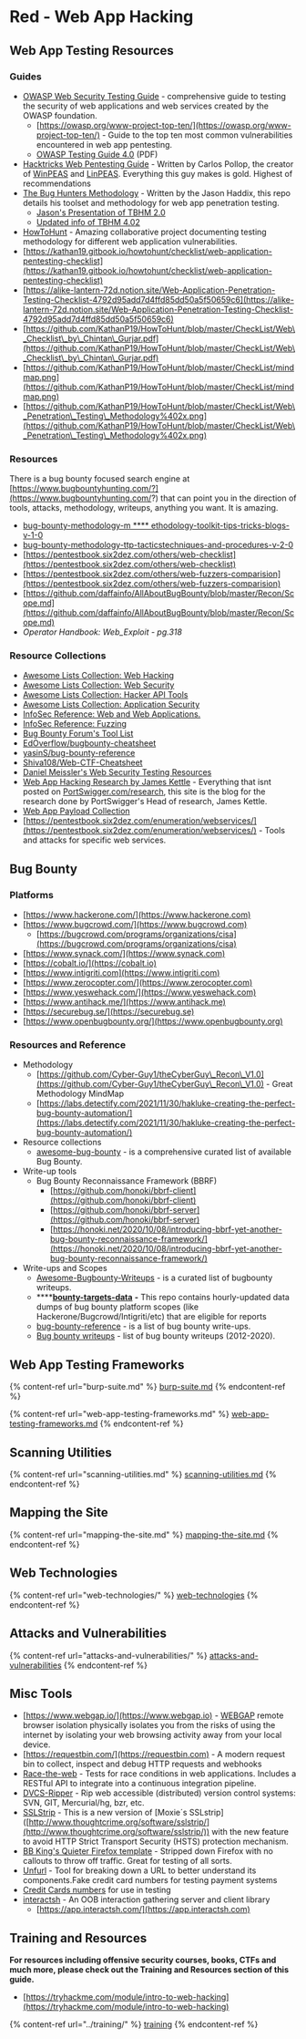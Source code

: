 # Red - Web App Hacking

## **Web App Testing Resources**

### **Guides**

* [OWASP Web Security Testing Guide](https://owasp.org/www-project-web-security-testing-guide/) -  comprehensive guide to testing the security of web applications and web services created by the OWASP foundation.
  * [https://owasp.org/www-project-top-ten/](https://owasp.org/www-project-top-ten/) - Guide to the top ten most common vulnerabilities encountered in web app pentesting.
  * [OWASP Testing Guide 4.0](https://www.owasp.org/images/1/19/OTGv4.pdf) (PDF)
* [Hacktricks Web Pentesting Guide](https://book.hacktricks.xyz/pentesting/pentesting-web) - Written by Carlos Pollop, the creator of [WinPEAS](https://github.com/carlospolop/privilege-escalation-awesome-scripts-suite) and [LinPEAS](https://github.com/carlospolop/privilege-escalation-awesome-scripts-suite). Everything this guy makes is gold. Highest of recommendations
* [The Bug Hunters Methodology](https://github.com/jhaddix/tbhm) - Written by the Jason Haddix, this repo details his toolset and methodology for web app penetration testing.
  * [Jason's Presentation of TBHM 2.0](https://docs.google.com/presentation/d/1VpRT8dFyTaFpQa9jhehtmGaC7TqQniMSYbUdlHN6VrY/edit#slide=id.p)
  * [Updated info of TBHM 4.02](https://docs.google.com/presentation/d/1MWWXXRvvesWL8V-GiwGssvg4iDM58\_RMeI\_SZ65VXwQ/mobilepresent?slide=id.p)
* [HowToHunt](https://kathan19.gitbook.io/howtohunt/) - Amazing collaborative project documenting testing methodology for different web application vulnerabilities.
* [https://kathan19.gitbook.io/howtohunt/checklist/web-application-pentesting-checklist](https://kathan19.gitbook.io/howtohunt/checklist/web-application-pentesting-checklist)
* [https://alike-lantern-72d.notion.site/Web-Application-Penetration-Testing-Checklist-4792d95add7d4ffd85dd50a5f50659c6](https://alike-lantern-72d.notion.site/Web-Application-Penetration-Testing-Checklist-4792d95add7d4ffd85dd50a5f50659c6)
* [https://github.com/KathanP19/HowToHunt/blob/master/CheckList/Web\_Checklist\_by\_Chintan\_Gurjar.pdf](https://github.com/KathanP19/HowToHunt/blob/master/CheckList/Web\_Checklist\_by\_Chintan\_Gurjar.pdf)
* [https://github.com/KathanP19/HowToHunt/blob/master/CheckList/mindmap.png](https://github.com/KathanP19/HowToHunt/blob/master/CheckList/mindmap.png)
* [https://github.com/KathanP19/HowToHunt/blob/master/CheckList/Web\_Penetration\_Testing\_Methodology%402x.png](https://github.com/KathanP19/HowToHunt/blob/master/CheckList/Web\_Penetration\_Testing\_Methodology%402x.png)

### Resources

There is a bug bounty focused search engine at [https://www.bugbountyhunting.com/?](https://www.bugbountyhunting.com/?) that can point you in the direction of  tools, attacks, methodology, writeups, anything you want. It is amazing.

* [bug-bounty-methodology-m **** ethodology-toolkit-tips-tricks-blogs-v-1-0](https://eforensicsmag.com/bug-bounty-methodology-methodology-toolkit-tips-tricks-blogs-v-1-0-by-sanyam-chawla/)
* [bug-bounty-methodology-ttp-tacticstechniques-and-procedures-v-2-0](https://eforensicsmag.com/bug-bounty-methodology-ttp-tacticstechniques-and-procedures-v-2-0/)
* [https://pentestbook.six2dez.com/others/web-checklist](https://pentestbook.six2dez.com/others/web-checklist)
* [https://pentestbook.six2dez.com/others/web-fuzzers-comparision](https://pentestbook.six2dez.com/others/web-fuzzers-comparision)
* [https://github.com/daffainfo/AllAboutBugBounty/blob/master/Recon/Scope.md](https://github.com/daffainfo/AllAboutBugBounty/blob/master/Recon/Scope.md)
* _Operator Handbook: Web\_Exploit - pg.318_

### **Resource Collections**

* [Awesome Lists Collection: Web Hacking](https://github.com/infoslack/awesome-web-hacking)
* [Awesome Lists Collection: Web Security](https://github.com/qazbnm456/awesome-web-security)
* [Awesome Lists Collection: Hacker API Tools](https://github.com/Hacker0x01/awesome-hacker-api-tools)
* [Awesome Lists Collection: Application Security](https://github.com/paragonie/awesome-appsec)
* [InfoSec Reference: Web and Web Applications.](https://github.com/rmusser01/Infosec\_Reference/blob/master/Draft/Web.md)
* [InfoSec Reference: Fuzzing](https://github.com/rmusser01/Infosec\_Reference/blob/master/Draft/Fuzzing.md)
* [Bug Bounty Forum's Tool List](https://bugbountyforum.com/tools/)
* [EdOverflow/bugbounty-cheatsheet](https://github.com/EdOverflow/bugbounty-cheatsheet)
* [yasinS/bug-bounty-reference](https://github.com/yasinS/bug-bounty-reference)
* [Shiva108/Web-CTF-Cheatsheet](https://github.com/Shiva108/CTF-notes/tree/master/Web-CTF-Cheatsheet)
* [Daniel Meissler's Web Security Testing Resources](https://danielmiessler.com/projects/webappsec\_testing\_resources/)
* [Web App Hacking Research by James Kettle](https://skeletonscribe.net) - Everything that isnt posted on [PortSwigger.com/research](https://portswigger.net/research), this site is the blog for the research done by PortSwigger's Head of research, James Kettle.
* [Web App Payload Collection](https://github.com/foospidy/payloads)
* [https://pentestbook.six2dez.com/enumeration/webservices/](https://pentestbook.six2dez.com/enumeration/webservices/) - Tools and attacks for specific web services.

## **Bug Bounty**

### Platforms

* [https://www.hackerone.com/](https://www.hackerone.com)
* [https://www.bugcrowd.com/](https://www.bugcrowd.com)
  * [https://bugcrowd.com/programs/organizations/cisa](https://bugcrowd.com/programs/organizations/cisa)
* [https://www.synack.com/](https://www.synack.com)
* [https://cobalt.io/](https://cobalt.io)
* [https://www.intigriti.com](https://www.intigriti.com)
* [https://www.zerocopter.com/](https://www.zerocopter.com)
* [https://www.yeswehack.com/](https://www.yeswehack.com)
* [https://www.antihack.me/](https://www.antihack.me)
* [https://securebug.se/](https://securebug.se)
* [https://www.openbugbounty.org/](https://www.openbugbounty.org)

### Resources and Reference

* Methodology
  * [https://github.com/Cyber-Guy1/theCyberGuy\_Recon\_V1.0](https://github.com/Cyber-Guy1/theCyberGuy\_Recon\_V1.0) - Great Methodology MindMap
  * [https://labs.detectify.com/2021/11/30/hakluke-creating-the-perfect-bug-bounty-automation/](https://labs.detectify.com/2021/11/30/hakluke-creating-the-perfect-bug-bounty-automation/)
* Resource collections
  * [awesome-bug-bounty](https://github.com/djadmin/awesome-bug-bounty) - is a comprehensive curated list of available Bug Bounty.
* Write-up tools
  * Bug Bounty Reconnaissance Framework (BBRF)
    * [https://github.com/honoki/bbrf-client](https://github.com/honoki/bbrf-client)
    * [https://github.com/honoki/bbrf-server](https://github.com/honoki/bbrf-server)
    * [https://honoki.net/2020/10/08/introducing-bbrf-yet-another-bug-bounty-reconnaissance-framework/](https://honoki.net/2020/10/08/introducing-bbrf-yet-another-bug-bounty-reconnaissance-framework/)
* Write-ups and Scopes
  * [Awesome-Bugbounty-Writeups](https://github.com/devanshbatham/Awesome-Bugbounty-Writeups) - is a curated list of bugbounty writeups.
  * ****[**bounty-targets-data**](https://github.com/arkadiyt/bounty-targets-data) **-** This repo contains hourly-updated data dumps of bug bounty platform scopes (like Hackerone/Bugcrowd/Intigriti/etc) that are eligible for reports
  * [bug-bounty-reference](https://github.com/ngalongc/bug-bounty-reference) - is a list of bug bounty write-ups.
  * [Bug bounty writeups](https://pentester.land/list-of-bug-bounty-writeups.html) - list of bug bounty writeups (2012-2020).

## Web App Testing Frameworks

{% content-ref url="burp-suite.md" %}
[burp-suite.md](burp-suite.md)
{% endcontent-ref %}

{% content-ref url="web-app-testing-frameworks.md" %}
[web-app-testing-frameworks.md](web-app-testing-frameworks.md)
{% endcontent-ref %}

## **Scanning Utilities**

{% content-ref url="scanning-utilities.md" %}
[scanning-utilities.md](scanning-utilities.md)
{% endcontent-ref %}

## **Mapping the Site**

{% content-ref url="mapping-the-site.md" %}
[mapping-the-site.md](mapping-the-site.md)
{% endcontent-ref %}

## Web Technologies

{% content-ref url="web-technologies/" %}
[web-technologies](web-technologies/)
{% endcontent-ref %}

## **Attacks and Vulnerabilities**

{% content-ref url="attacks-and-vulnerabilities/" %}
[attacks-and-vulnerabilities](attacks-and-vulnerabilities/)
{% endcontent-ref %}

## **Misc Tools**

* [https://www.webgap.io/](https://www.webgap.io) - [WEBGAP](https://www.urbandictionary.com/define.php?term=webgap) remote browser isolation physically isolates you from the risks of using the internet by isolating your web browsing activity away from your local device.
* [https://requestbin.com/](https://requestbin.com) - A modern request bin to collect, inspect and debug HTTP requests and webhooks
* [Race-the-web](https://github.com/TheHackerDev/race-the-web) - Tests for race conditions in web applications. Includes a RESTful API to integrate into a continuous integration pipeline.
* [DVCS-Ripper](https://github.com/kost/dvcs-ripper) - Rip web accessible (distributed) version control systems: SVN, GIT, Mercurial/hg, bzr, etc.
* [SSLStrip](https://github.com/LeonardoNve/sslstrip2) - This is a new version of \[Moxie´s SSLstrip] ([http://www.thoughtcrime.org/software/sslstrip/](http://www.thoughtcrime.org/software/sslstrip/)) with the new feature to avoid HTTP Strict Transport Security (HSTS) protection mechanism.
* [BB King's Quieter Firefox template](https://bitbucket.org/mrbbking/quieter-firefox/src/master/) - Stripped down Firefox with no callouts to throw off traffic. Great for testing of all sorts.
* [Unfurl](https://dfir.blog/unfurl/) - Tool for breaking down a URL to better understand its components.Fake credit card numbers for testing payment systems
* [Credit Cards numbers](https://stripe.com/docs/testing#cards) for use in testing
* [interactsh](https://github.com/projectdiscovery/interactsh) - An OOB interaction gathering server and client library
  * [https://app.interactsh.com/](https://app.interactsh.com)

## **Training and Resources**

**For resources including offensive security courses, books, CTFs and much more, please check out the Training and Resources section of this guide.**

* [https://tryhackme.com/module/intro-to-web-hacking](https://tryhackme.com/module/intro-to-web-hacking)

{% content-ref url="../training/" %}
[training](../training/)
{% endcontent-ref %}
